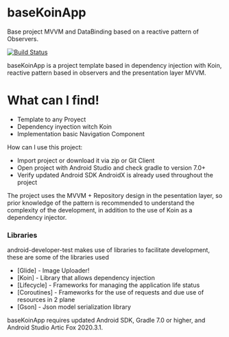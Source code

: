 # baseKoinApp
Base project MVVM and DataBinding based on a reactive pattern of Observers.

[![Build Status](https://travis-ci.org/joemccann/dillinger.svg?branch=master)](https://travis-ci.org/joemccann/dillinger)


baseKoinApp is a project template based in dependency injection with Koin, reactive pattern based in observers and the presentation layer MVVM.



# What can I find!

  - Template to any Proyect
  - Dependency inyection witch Koin
  - Implementation basic Navigation Component

How can I use this project:
  - Import project or download it via zip or Git Client
  - Open project with Android Studio and check gradle to version 7.0+
  - Verify updated Android SDK AndroidX is already used throughout the project

The project uses the MVVM + Repository design in the pesentation layer, so prior knowledge of the pattern is recommended to understand the complexity of the development, in addition to the use of Koin as a dependency injector.


### Libraries

android-developer-test makes use of libraries to facilitate development, these are some of the libraries used

* [Glide] - Image Uploader!
* [Koin] - Library that allows dependency injection
* [Lifecycle] - Frameworks for managing the application life status
* [Coroutines] - Frameworks for the use of requests and due use of resources in 2 plane
* [Gson] - Json model serialization library


baseKoinApp requires updated Android SDK, Gradle 7.0 or higher, and Android Studio Artic Fox 2020.3.1.

